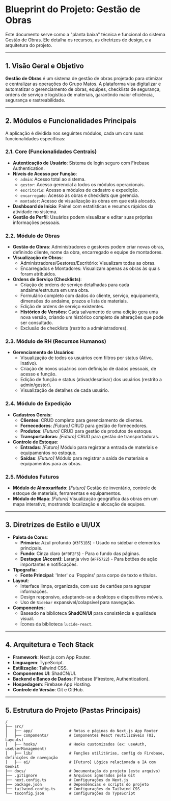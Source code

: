 # Blueprint do Projeto: Gestão de Obras

Este documento serve como a "planta baixa" técnica e funcional do sistema Gestão de Obras. Ele detalha os recursos, as diretrizes de design, e a arquitetura do projeto.

---

## 1. Visão Geral e Objetivo

**Gestão de Obras** é um sistema de gestão de obras projetado para otimizar e centralizar as operações do Grupo Matos. A plataforma visa digitalizar e automatizar o gerenciamento de obras, equipes, checklists de segurança, ordens de serviço e logística de materiais, garantindo maior eficiência, segurança e rastreabilidade.

---

## 2. Módulos e Funcionalidades Principais

A aplicação é dividida nos seguintes módulos, cada um com suas funcionalidades específicas:

### 2.1. Core (Funcionalidades Centrais)
-   **Autenticação de Usuário**: Sistema de login seguro com Firebase Authentication.
-   **Níveis de Acesso por Função**:
    -   `admin`: Acesso total ao sistema.
    -   `gestor`: Acesso gerencial a todos os módulos operacionais.
    -   `escritorio`: Acesso a módulos de cadastro e expedição.
    -   `encarregado`: Acesso às obras e checklists que gerencia.
    -   `montador`: Acesso de visualização às obras em que está alocado.
-   **Dashboard de Início**: Painel com estatísticas e resumos rápidos da atividade no sistema.
-   **Gestão de Perfil**: Usuários podem visualizar e editar suas próprias informações pessoais.

### 2.2. Módulo de Obras
-   **Gestão de Obras**: Administradores e gestores podem criar novas obras, definindo cliente, nome da obra, encarregado e equipe de montadores.
-   **Visualização de Obras**:
    -   Administradores/Gestores/Escritório: Visualizam todas as obras.
    -   Encarregados e Montadores: Visualizam apenas as obras às quais foram atribuídos.
-   **Ordens de Serviço (Checklists)**:
    -   Criação de ordens de serviço detalhadas para cada andaime/estrutura em uma obra.
    -   Formulário completo com dados do cliente, serviço, equipamento, dimensões do andaime, prazos e lista de materiais.
    -   Edição de ordens de serviço existentes.
    -   **Histórico de Versões**: Cada salvamento de uma edição gera uma nova versão, criando um histórico completo de alterações que pode ser consultado.
    -   Exclusão de checklists (restrito a administradores).

### 2.3. Módulo de RH (Recursos Humanos)
-   **Gerenciamento de Usuários**:
    -   Visualização de todos os usuários com filtros por status (Ativo, Inativo).
    -   Criação de novos usuários com definição de dados pessoais, de acesso e função.
    -   Edição de função e status (ativar/desativar) dos usuários (restrito a admin/gestor).
    -   Visualização de detalhes de cada usuário.

### 2.4. Módulo de Expedição
-   **Cadastros Gerais**:
    -   **Clientes**: CRUD completo para gerenciamento de clientes.
    -   **Fornecedores**: *[Futuro]* CRUD para gestão de fornecedores.
    -   **Produtos**: *[Futuro]* CRUD para gestão de produtos de estoque.
    -   **Transportadoras**: *[Futuro]* CRUD para gestão de transportadoras.
-   **Controle de Estoque**:
    -   **Entradas**: *[Futuro]* Módulo para registrar a entrada de materiais e equipamentos no estoque.
    -   **Saídas**: *[Futuro]* Módulo para registrar a saída de materiais e equipamentos para as obras.

### 2.5. Módulos Futuros
-   **Módulo de Almoxarifado**: *[Futuro]* Gestão de inventário, controle de estoque de materiais, ferramentas e equipamentos.
-   **Módulo de Mapa**: *[Futuro]* Visualização geográfica das obras em um mapa interativo, mostrando localização e alocação de equipes.

---

## 3. Diretrizes de Estilo e UI/UX

-   **Paleta de Cores**:
    -   **Primária**: Azul profundo (`#3F51B5`) - Usado no sidebar e elementos principais.
    -   **Fundo**: Cinza claro (`#F0F2F5`) - Para o fundo das páginas.
    -   **Destaque (Accent)**: Laranja vivo (`#FF5722`) - Para botões de ação importantes e notificações.
-   **Tipografia**:
    -   **Fonte Principal**: 'Inter' ou 'Poppins' para corpo de texto e títulos.
-   **Layout**:
    -   Interface limpa, organizada, com uso de cartões para agrupar informações.
    -   Design responsivo, adaptando-se a desktops e dispositivos móveis.
    -   Uso de `Sidebar` expansível/colapsível para navegação.
-   **Componentes**:
    -   Baseado na biblioteca **ShadCN/UI** para consistência e qualidade visual.
    -   Ícones da biblioteca `lucide-react`.

---

## 4. Arquitetura e Tech Stack

-   **Framework**: Next.js com App Router.
-   **Linguagem**: TypeScript.
-   **Estilização**: Tailwind CSS.
-   **Componentes UI**: ShadCN/UI.
-   **Backend e Banco de Dados**: Firebase (Firestore, Authentication).
-   **Hospedagem**: Firebase App Hosting.
-   **Controle de Versão**: Git e GitHub.

---

## 5. Estrutura do Projeto (Pastas Principais)

```
/
├── src/
│   ├── app/                # Rotas e páginas do Next.js App Router
│   ├── components/         # Componentes React reutilizáveis (UI, Layouts)
│   ├── hooks/              # Hooks customizados (ex: useAuth, useUserManagement)
│   ├── lib/                # Funções utilitárias, config do Firebase, definições de navegação
│   ├── ai/                 # [Futuro] Lógica relacionada a IA com Genkit
├── docs/                   # Documentação do projeto (este arquivo)
├── .gitignore              # Arquivos ignorados pelo Git
├── next.config.ts          # Configurações do Next.js
├── package.json            # Dependências e scripts do projeto
├── tailwind.config.ts      # Configurações do Tailwind CSS
└── tsconfig.json           # Configurações do TypeScript
```

